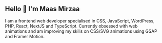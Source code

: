 ## Hello 👋 I'm Maas Mirzaa

I am a frontend web developer specialised in CSS, JavaScript, WordPress, PHP, React, NextJS and TypeScript.
Currently obsessed with web animations and am improving my skills on CSS/SVG animations using GSAP and Framer Motion.

<!--
Contact me via https://mirzaa.dev
-->

<!---
- 👋 Hi, I’m @mirz44
- 👀 I’m interested in ...
- 🌱 I’m currently learning ...
- 💞️ I’m looking to collaborate on ...
- 📫 How to reach me ...
--->

<!---
mirz44/mirz44 is a ✨ special ✨ repository because its `README.md` (this file) appears on your GitHub profile.
You can click the Preview link to take a look at your changes.
--->

